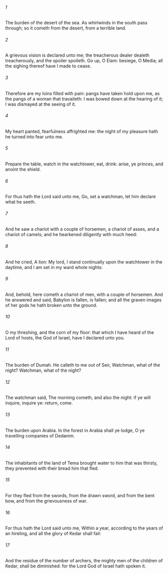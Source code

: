 ###### 1
The burden of the desert of the sea. As whirlwinds in the south pass through; so it cometh from the desert, from a terrible land.

###### 2
A grievous vision is declared unto me; the treacherous dealer dealeth treacherously, and the spoiler spoileth. Go up, O Elam: besiege, O Media; all the sighing thereof have I made to cease.

###### 3
Therefore are my loins filled with pain: pangs have taken hold upon me, as the pangs of a woman that travaileth: I was bowed down at the hearing of it; I was dismayed at the seeing of it.

###### 4
My heart panted, fearfulness affrighted me: the night of my pleasure hath he turned into fear unto me.

###### 5
Prepare the table, watch in the watchtower, eat, drink: arise, ye princes, and anoint the shield.

###### 6
For thus hath the Lord said unto me, Go, set a watchman, let him declare what he seeth.

###### 7
And he saw a chariot with a couple of horsemen, a chariot of asses, and a chariot of camels; and he hearkened diligently with much heed:

###### 8
And he cried, A lion: My lord, I stand continually upon the watchtower in the daytime, and I am set in my ward whole nights:

###### 9
And, behold, here cometh a chariot of men, with a couple of horsemen. And he answered and said, Babylon is fallen, is fallen; and all the graven images of her gods he hath broken unto the ground.

###### 10
O my threshing, and the corn of my floor: that which I have heard of the Lord of hosts, the God of Israel, have I declared unto you.

###### 11
The burden of Dumah. He calleth to me out of Seir, Watchman, what of the night? Watchman, what of the night?

###### 12
The watchman said, The morning cometh, and also the night: if ye will inquire, inquire ye: return, come.

###### 13
The burden upon Arabia. In the forest in Arabia shall ye lodge, O ye travelling companies of Dedanim.

###### 14
The inhabitants of the land of Tema brought water to him that was thirsty, they prevented with their bread him that fled.

###### 15
For they fled from the swords, from the drawn sword, and from the bent bow, and from the grievousness of war.

###### 16
For thus hath the Lord said unto me, Within a year, according to the years of an hireling, and all the glory of Kedar shall fail:

###### 17
And the residue of the number of archers, the mighty men of the children of Kedar, shall be diminished: for the Lord God of Israel hath spoken it.

